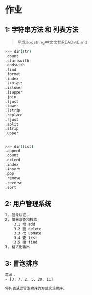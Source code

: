 # 作业

## 1: 字符串方法 和 列表方法 
> 写成docstring中文文档README.md

```bash
>>> dir(str)  
.count
.startswith
.endswith
.find
.format
.index
.isdigit
.islower
.isupper
.join
.ljust
.lower
.lstrip
.replace
.rjust
.split
.strip
.upper


>>> dir(list)    
.append
.count
.extend
.index
.insert
.pop
.remove
.reverse
.sort
```

## 2: 用户管理系统
```bash
1. 登录认证；
2. 增删改查和搜索
    3.1 增 add
    3.2 删 delete
    3.3 改 update
    3.4 查 list
    3.5 搜 find
3. 格式化输出   
```

## 3: 冒泡排序
```bash
需求：
- [3, 7, 2, 5, 20, 11]

将列表通过冒泡排序的方式实现排序。

```
